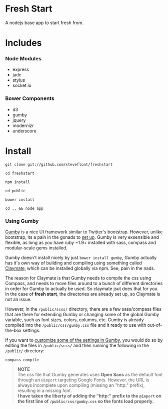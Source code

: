 Fresh Start
==============

A nodejs base app to start fresh from.

Includes
========

### Node Modules
* express
* jade
* stylus
* socket.io

### Bower Components
* d3
* gumby
* jquery
* modernizr
* underscore

Install
=======
```
git clone git://github.com/stevefloat/freshstart
```
```
cd freshstart
```
```
npm install
```
```
cd public
```
```
bower install
```
```
cd .. && node app
```

### Using Gumby

[Gumby](http://gumbyframework.com/) is a nice UI framework similar to Twitter's bootstrap. However, unlike bootstrap, its a pain in the gonads to [set up](http://gumbyframework.com/docs/). Gumby is very exsensible and flexible, as long as you have ruby ~1.9+ installed with sass, compass and modular-scale gems installed.

Gumby doesn't install nicely by just ``` bower install gumby ```, Gumby actually has it's own way of building and compiling using something called [Claymate](http://gumbyframework.com/docs/claymate/), which can be installed globally via npm. See, pain in the nads.

The reason for Claymate is that Gumby needs to compile the css using Compass, and needs to move files around to a bunch of different directories in order for Gumby to actually be used. So claymate jsut does that for you. In the case of **fresh start**, the directories are already set up, so Claymate is not an issue.

However, in the ``` /public/scss/ ``` directory, there are a few sass/compass files that are there for extending Gumby or changing some of the global Gumby variable, such as font sizes, colors, columns, etc. Gumby is already compiled into the ``` /public/css/gumby.css ``` file and it ready to use with out-of-the-box settings.

If you want to [customize some of the settings in Gumby](http://gumbyframework.com/docs/mixins/), you would do so by editing the files in ``` /public/scss/ ``` and then running the following in the ``` /public/ ``` directory:
```
compass compile
```
> **NOTE**
> <br>
> The css file that Gumby generates uses __Open Sans__ as the default font through an ``` @import ``` targeting Google Fonts. However, the URL is always incomplete upon compiling (missing an "http:" prefix), resulting in a missing font.
> <br>
> __I have taken the liberty of adding the "http:" prefix to the ``` @import ``` on the first line of ``` /public/css/gumby.css ``` so the fonts load properly.__
